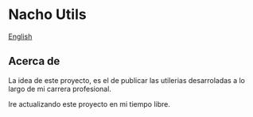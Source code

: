 # Nacho Utils

[English](README.md)

## Acerca de

La idea de este proyecto, es el de publicar las utilerias desarroladas 
a lo largo de mi carrera profesional.

Ire actualizando este proyecto en mi tiempo libre.

